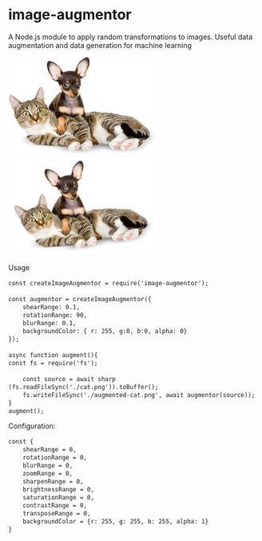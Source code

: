 # image-augmentor
A Node.js module to apply random transformations to images.
Useful data augmentation and data generation for machine learning

![alt text](cat.png)
![alt text](augmented-cat.png)

Usage
```
const createImageAugmentor = require('image-augmentor');

const augmentor = createImageAugmentor({
    shearRange: 0.1,
    rotationRange: 90,
    blurRange: 0.1,
    backgroundColor: { r: 255, g:0, b:0, alpha: 0}
});

async function augment(){
const fs = require('fs');

    const source = await sharp (fs.readFileSync('./cat.png')).toBuffer();
    fs.writeFileSync('./augmented-cat.png', await augmentor(source));
}
augment();
```

Configuration:
```
const {
    shearRange = 0,
    rotationRange = 0,
    blurRange = 0,
    zoomRange = 0,
    sharpenRange = 0,
    brightnessRange = 0,
    saturationRange = 0,
    contrastRange = 0,
    transposeRange = 0,
    backgroundColor = {r: 255, g: 255, b: 255, alpha: 1}
}
```